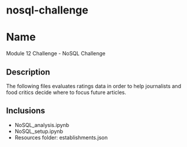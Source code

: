 # nosql-challenge

# Name

Module 12 Challenge - NoSQL Challenge

## Description

The following files evaluates ratings data in order to help journalists and food critics decide where to focus future articles.

## Inclusions
* NoSQL_analysis.ipynb
* NoSQL_setup.ipynb
* Resources folder: establishments.json
  
